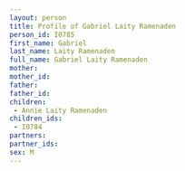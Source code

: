 ```yaml
---
layout: person
title: Profile of Gabriel Laity Ramenaden
person_id: I0785
first_name: Gabriel
last_name: Laity Ramenaden
full_name: Gabriel Laity Ramenaden
mother: 
mother_id: 
father: 
father_id: 
children:
 - Annie Laity Ramenaden
children_ids:
 - I0784
partners:
partner_ids:
sex: M
---
```


